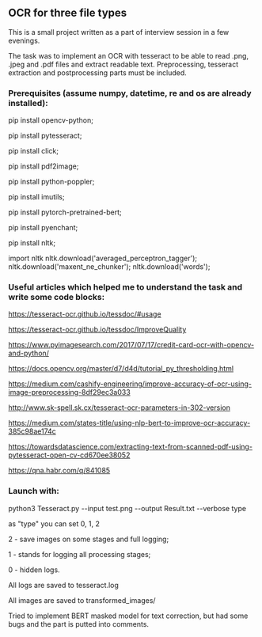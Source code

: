 ## OCR for three file types
This is a small project written as a part of interview session in a few evenings.

The task was to implement an OCR with tesseract to be able to read .png, .jpeg and .pdf files and  extract readable text.
Preprocessing, tesseract extraction and postprocessing parts must be included.

### Prerequisites (assume numpy, datetime, re and os are already installed):

pip install opencv-python;

pip install pytesseract;

pip install click;

pip install pdf2image;

pip install python-poppler;

pip install imutils;

pip install pytorch-pretrained-bert;

pip install pyenchant;

pip install nltk;

import nltk
nltk.download('averaged_perceptron_tagger'); 
nltk.download('maxent_ne_chunker'); 
nltk.download('words'); 

### Useful articles which helped me to understand the task and write some code blocks:

https://tesseract-ocr.github.io/tessdoc/#usage

https://tesseract-ocr.github.io/tessdoc/ImproveQuality

https://www.pyimagesearch.com/2017/07/17/credit-card-ocr-with-opencv-and-python/

https://docs.opencv.org/master/d7/d4d/tutorial_py_thresholding.html

https://medium.com/cashify-engineering/improve-accuracy-of-ocr-using-image-preprocessing-8df29ec3a033

http://www.sk-spell.sk.cx/tesseract-ocr-parameters-in-302-version

https://medium.com/states-title/using-nlp-bert-to-improve-ocr-accuracy-385c98ae174c

https://towardsdatascience.com/extracting-text-from-scanned-pdf-using-pytesseract-open-cv-cd670ee38052

https://qna.habr.com/q/841085

### Launch with:

python3 Tesseract.py --input test.png --output Result.txt --verbose type

as "type" you can set 0, 1, 2

2 - save images on some stages and full logging;

1 - stands for logging all processing stages;

0 - hidden logs.

All logs are saved to tesseract.log

All images are saved to transformed_images/

Tried to implement BERT masked model for text correction, but had some bugs and the part is putted into comments.
